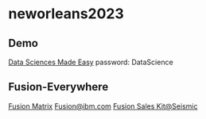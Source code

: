 # neworleans2023


## Demo

[Data Sciences Made Easy](https://www.figma.com/proto/Nu7E6ruj3xmuxuQaKzkB0B/Data-Sciences-Made-Easy?page-id=2512%3A6369&node-id=4315%3A608&viewport=108%2C-3629%2C0.18&scaling=contain&starting-point-node-id=4315%3A608)  password: DataScience


## Fusion-Everywhere

[Fusion Matrix](https://www.ibm.com/docs/en/storage-fusion/2.5?topic=services-storage-fusion-support-matrix)
[Fusion@ibm.com](https://www.ibm.com/products/storage-fusion)
[Fusion Sales Kit@Seismic](https://ibm.seismic.com/Link/Content/DCgFfq4m3dm9MG7BgD3X6qP7dHWd)



